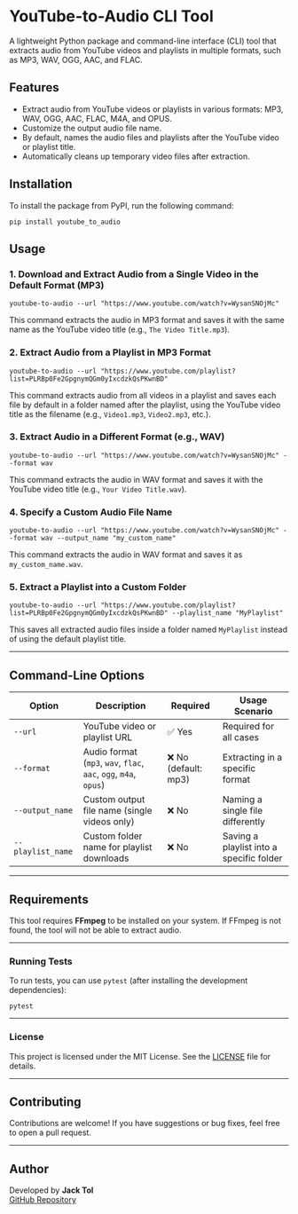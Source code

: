 # YouTube-to-Audio CLI Tool

A lightweight Python package and command-line interface (CLI) tool that extracts audio from YouTube videos and playlists in multiple formats, such as MP3, WAV, OGG, AAC, and FLAC.

## Features

- Extract audio from YouTube videos or playlists in various formats: MP3, WAV, OGG, AAC, FLAC, M4A, and OPUS.
- Customize the output audio file name.
- By default, names the audio files and playlists after the YouTube video or playlist title.
- Automatically cleans up temporary video files after extraction.

## Installation

To install the package from PyPI, run the following command:

```
pip install youtube_to_audio
```

## Usage

### 1. Download and Extract Audio from a Single Video in the Default Format (MP3)

```
youtube-to-audio --url "https://www.youtube.com/watch?v=WysanSNOjMc"
```

This command extracts the audio in MP3 format and saves it with the same name as the YouTube video title (e.g., `The Video Title.mp3`).

### 2. Extract Audio from a Playlist in MP3 Format

```
youtube-to-audio --url "https://www.youtube.com/playlist?list=PLRBp0Fe2GpgnymQGm0yIxcdzkQsPKwnBD"
```

This command extracts audio from all videos in a playlist and saves each file by default in a folder named after the playlist, using the YouTube video title as the filename (e.g., `Video1.mp3`, `Video2.mp3`, etc.).

### 3. Extract Audio in a Different Format (e.g., WAV)

```
youtube-to-audio --url "https://www.youtube.com/watch?v=WysanSNOjMc" --format wav
```

This command extracts the audio in WAV format and saves it with the YouTube video title (e.g., `Your Video Title.wav`).

### 4. Specify a Custom Audio File Name

```
youtube-to-audio --url "https://www.youtube.com/watch?v=WysanSNOjMc" --format wav --output_name "my_custom_name"
```

This command extracts the audio in WAV format and saves it as `my_custom_name.wav`.

### 5. Extract a Playlist into a Custom Folder

```
youtube-to-audio --url "https://www.youtube.com/playlist?list=PLRBp0Fe2GpgnymQGm0yIxcdzkQsPKwnBD" --playlist_name "MyPlaylist"
```

This saves all extracted audio files inside a folder named `MyPlaylist` instead of using the default playlist title.

---

## Command-Line Options

| Option            | Description                                                      | Required             | Usage Scenario                           |
| ----------------- | ---------------------------------------------------------------- | -------------------- | ---------------------------------------- |
| `--url`           | YouTube video or playlist URL                                    | ✅ Yes               | Required for all cases                   |
| `--format`        | Audio format (`mp3`, `wav`, `flac`, `aac`, `ogg`, `m4a`, `opus`) | ❌ No (default: mp3) | Extracting in a specific format          |
| `--output_name`   | Custom output file name (single videos only)                     | ❌ No                | Naming a single file differently         |
| `--playlist_name` | Custom folder name for playlist downloads                        | ❌ No                | Saving a playlist into a specific folder |

---

## Requirements

This tool requires **FFmpeg** to be installed on your system. If FFmpeg is not found, the tool will not be able to extract audio.

---

### Running Tests

To run tests, you can use `pytest` (after installing the development dependencies):

```
pytest
```

---

### License

This project is licensed under the MIT License. See the [LICENSE](LICENSE) file for details.

---

## Contributing

Contributions are welcome! If you have suggestions or bug fixes, feel free to open a pull request.

---

## Author

Developed by **Jack Tol**  
[GitHub Repository](https://github.com/jack-tol/youtube-to-audio)
